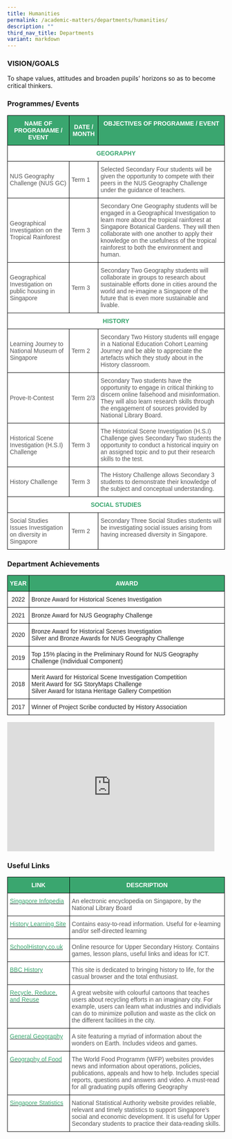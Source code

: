 ```yaml
---
title: Humanities
permalink: /academic-matters/departments/humanities/
description: ""
third_nav_title: Departments
variant: markdown
---
```

### VISION/GOALS

To shape values, attitudes and broaden pupils' horizons so as to become critical thinkers.

### Programmes/ Events

<style type="text/css">
.tg  {border-collapse:collapse;border-spacing:0;}
.tg td{border-color:black;border-style:solid;border-width:1px;font-family:Arial, sans-serif;font-size:14px;
  overflow:hidden;padding:10px 5px;word-break:normal;}
.tg th{border-color:black;border-style:solid;border-width:1px;font-family:Arial, sans-serif;font-size:14px;
  font-weight:normal;overflow:hidden;padding:10px 5px;word-break:normal;}
.tg .tg-61iw{background-color:#FFF;color:#F00;text-align:left;vertical-align:top}
.tg .tg-k0s0{background-color:#3AA66F;color:#FFF;font-weight:bold;text-align:center;vertical-align:middle}
.tg .tg-0y1c{background-color:#3AA66F;color:#FFF;font-weight:bold;text-align:center;vertical-align:top}
.tg .tg-olsu{background-color:#FFF;color:#3AA66F;font-weight:bold;text-align:center;vertical-align:top}
.tg .tg-mwz3{background-color:#FFF;color:#565656;text-align:left;vertical-align:middle}
.tg .tg-njgx{background-color:#FFF;color:#565656;text-align:left;vertical-align:top}
</style>
<table class="tg">
<thead>
  <tr>
    <th class="tg-k0s0"><span style="color:#FFF;background-color:#3AA66F">NAME OF PROGRAMAME / EVENT</span></th>
    <th class="tg-k0s0"><span style="color:#FFF;background-color:#3AA66F">DATE / MONTH</span></th>
    <th class="tg-0y1c">OBJECTIVES OF PROGRAMME / EVENT</th>
  </tr>
</thead>
<tbody>
  <tr>
    <td colspan="3" class="tg-olsu"><span style="font-weight:700;color:#3AA66F">GEOGRAPHY </span></td>
  </tr>
  <tr>
    <td class="tg-mwz3"><span style="color:#565656"> NUS Geography Challenge (NUS GC)</span></td>
    <td class="tg-mwz3"><span style="color:#565656"> Term 1</span></td>
    <td class="tg-mwz3"><span style="color:#565656"> Selected Secondary Four students will be given the opportunity to compete with their peers in the NUS Geography Challenge under the guidance of teachers.</span></td>
  </tr>
  <tr>
    <td class="tg-mwz3"><span style="color:#565656">Geographical Investigation on the Tropical Rainforest</span></td>
    <td class="tg-mwz3"><span style="color:#565656"> Term 3</span></td>
    <td class="tg-mwz3"><span style="color:#565656">Secondary One Geography students will be engaged in a Geographical Investigation to learn more about the tropical rainforest at Singapore Botanical Gardens. They will then collaborate with one another to apply their knowledge on the usefulness of the tropical rainforest to both the environment and human.</span></td>
  </tr>
  <tr>
    <td class="tg-mwz3"><span style="color:#565656">Geographical Investigation on public  housing in Singapore </span></td>
    <td class="tg-mwz3"><span style="color:#565656"> Term 3</span></td>
    <td class="tg-mwz3"><span style="color:#565656">Secondary Two Geography students will collaborate in groups to research about sustainable efforts done in cities around the world and re-imagine a Singapore of the future that is even more sustainable and livable. </span><br></td>
  </tr>
 
  
  <tr>
    <td colspan="3" class="tg-olsu"><span style="font-weight:700;color:#3AA66F"> HISTORY </span></td>
  </tr>
	<tr>
    <td class="tg-mwz3"><span style="color:#565656">Learning Journey to National Museum of Singapore </span></td>
    <td class="tg-mwz3"><span style="color:#565656"> Term 2</span></td>
    <td class="tg-mwz3"><span style="color:#565656">Secondary Two History students will engage in a National Education Cohort Learning Journey and be able to appreciate the artefacts which they study about in the History classroom.</span></td>
  </tr>
	<tr>
    <td class="tg-mwz3"><span style="color:#565656">Prove-It-Contest</span></td>
    <td class="tg-mwz3"><span style="color:#565656"> Term 2/3</span></td>
    <td class="tg-njgx"><span style="color:#565656">Secondary Two students have the opportunity to engage in critical thinking to discern online falsehood and misinformation. They will also learn research skills through the engagement of sources provided by National Library Board.</span></td>
  </tr>
  <tr>
    <td class="tg-mwz3"><span style="color:#565656">Historical Scene Investigation (H.S.I) Challenge</span></td>
    <td class="tg-mwz3"><span style="color:#565656">Term 3</span></td>
    <td class="tg-mwz3"><span style="color:#565656">The Historical Scene Investigation (H.S.I) Challenge gives Secondary Two students the opportunity to conduct a historical inquiry on an assigned topic and to put their research skills to the test.</span></td>
  </tr>
  <tr>
    <td class="tg-mwz3"><span style="color:#565656">History Challenge</span></td>
    <td class="tg-mwz3"><span style="color:#565656">Term 3</span></td>
    <td class="tg-mwz3"><span style="color:#565656">The History Challenge allows Secondary 3 students to demonstrate their knowledge of the subject and conceptual understanding.</span></td>
  </tr>

  <tr>
    <td colspan="3" class="tg-olsu"><span style="font-weight:700;color:#3AA66F"> SOCIAL STUDIES</span></td>
  </tr>
  <tr>
    <td class="tg-mwz3"><span style="color:#565656">Social Studies Issues Investigation on diversity in Singapore</span><br></td>
    <td class="tg-mwz3"><span style="color:#565656">Term 2 </span></td>
    <td class="tg-61iw"><span style="color:#565656">Secondary Three Social Studies students will be investigating social issues arising from having increased diversity in Singapore.</span></td>
  </tr>
</tbody>
</table>

### Department Achievements

<style type="text/css">
.tg  {border-collapse:collapse;border-spacing:0;}
.tg td{border-color:black;border-style:solid;border-width:1px;font-family:Arial, sans-serif;font-size:14px;
  overflow:hidden;padding:10px 5px;word-break:normal;}
.tg th{border-color:black;border-style:solid;border-width:1px;font-family:Arial, sans-serif;font-size:14px;
  font-weight:normal;overflow:hidden;padding:10px 5px;word-break:normal;}
.tg .tg-k0s0{background-color:#3AA66F;color:#FFF;font-weight:bold;text-align:center;vertical-align:middle}
.tg .tg-a3j2{background-color:#FFF;color:#222;text-align:center;vertical-align:middle}
.tg .tg-tsok{background-color:#FFF;color:#222;text-align:left;vertical-align:top}
.tg .tg-1ppo{background-color:#FFF;color:#222;text-align:left;vertical-align:middle}
</style>
<table class="tg">
<thead>
  <tr>
    <th class="tg-k0s0"><span style="color:#FFF;background-color:#3AA66F">YEAR</span></th>
    <th class="tg-k0s0"><span style="color:#FFF;background-color:#3AA66F">AWARD</span></th>
  </tr>
</thead>
<tbody>
	<tr>
    <td class="tg-a3j2"><span style="color:#222;background-color:#FFF">2022</span></td>
    <td class="tg-tsok">Bronze Award for Historical Scenes Investigation</td>
  </tr>
	<tr>
    <td class="tg-a3j2"><span style="color:#222;background-color:#FFF">2021</span></td>
    <td class="tg-tsok">Bronze Award for NUS Geography Challenge</td>
  </tr>
  <tr>
    <td class="tg-a3j2"><span style="color:#222;background-color:#FFF">2020</span></td>
    <td class="tg-tsok">Bronze Award for Historical Scenes Investigation<br>Silver and Bronze Awards for NUS Geography Challenge</td>
  </tr>
  <tr>
    <td class="tg-a3j2"><span style="color:#222;background-color:#FFF"> 2019</span></td>
    <td class="tg-1ppo"><span style="color:#222;background-color:#FFF">Top 15% placing in the Preliminary Round for NUS Geography Challenge (Individual Component)</span><br></td>
  </tr>
  <tr>
    <td class="tg-a3j2"><span style="color:#222;background-color:#FFF">2018</span></td>
    <td class="tg-tsok">Merit Award for Historical Scene Investigation Competition<br>Merit Award for SG StoryMaps Challenge<br>Silver Award for Istana Heritage Gallery Competition</td>
  </tr>
  <tr>
    <td class="tg-a3j2"><span style="color:#222;background-color:#FFF">2017</span></td>
    <td class="tg-1ppo"><span style="color:#222;background-color:#FFF">Winner of Project Scribe conducted by History Association</span></td>
  </tr>
</tbody>
</table>

<iframe allowfullscreen="true" height="299" width="480" frameborder="0" src="https://docs.google.com/presentation/d/e/2PACX-1vTYUtievWYYQ9UjmgBXh6LxeRJDRs1AHYlQDgEau6Am00iyxqZssODwwHzzNuqCKR8EGa4uKslvuuQG/embed?start=true&amp;loop=true&amp;delayms=3000"></iframe>

### Useful Links


<style type="text/css">
.tg  {border-collapse:collapse;border-spacing:0;}
.tg td{border-color:black;border-style:solid;border-width:1px;font-family:Arial, sans-serif;font-size:14px;
  overflow:hidden;padding:10px 5px;word-break:normal;}
.tg th{border-color:black;border-style:solid;border-width:1px;font-family:Arial, sans-serif;font-size:14px;
  font-weight:normal;overflow:hidden;padding:10px 5px;word-break:normal;}
.tg .tg-k0s0{background-color:#3AA66F;color:#FFF;font-weight:bold;text-align:center;vertical-align:middle}
.tg .tg-av5t{background-color:#FFF;color:#3AA66F;text-align:left;vertical-align:top}
.tg .tg-mwz3{background-color:#FFF;color:#565656;text-align:left;vertical-align:middle}
</style>
<table class="tg">
<thead>
  <tr>
    <th class="tg-k0s0"><span style="color:#FFF;background-color:#3AA66F">LINK</span></th>
    <th class="tg-k0s0"><span style="color:#FFF;background-color:#3AA66F">DESCRIPTION</span></th>
  </tr>
</thead>
<tbody>
  <tr>
    <td class="tg-av5t"><a href="http://infopedia.nl.sg/"><span style="text-decoration:none;color:#3AA66F">Singapore Infopedia</span></a></td>
    <td class="tg-mwz3"><span style="color:#565656">An electronic encyclopedia on Singapore, by the National Library Board</span></td>
  </tr>
  <tr>
    <td class="tg-av5t"><a href="http://www.historylearningsite.co.uk/"><span style="text-decoration:none;color:#3AA66F">History Learning Site</span></a></td>
    <td class="tg-mwz3"><span style="color:#565656">Contains easy-to-read information. Useful for e-learning and/or self-directed learning</span></td>
  </tr>
  <tr>
    <td class="tg-av5t"><a href="http://www.schoolhistory.co.uk/"><span style="text-decoration:none;color:#3AA66F">SchoolHistory.co.uk</span></a></td>
    <td class="tg-mwz3"><span style="color:#565656">Online resource for Upper Secondary History. Contains games, lesson plans, useful links and ideas for ICT.</span></td>
  </tr>
  <tr>
    <td class="tg-av5t"><a href="http://www.bbc.co.uk/history"><span style="text-decoration:none;color:#3AA66F">BBC History</span></a></td>
    <td class="tg-mwz3"><span style="color:#565656">This site is dedicated to bringing history to life, for the casual browser and the total enthusiast.</span></td>
  </tr>
  <tr>
    <td class="tg-av5t"><a href="http://www.epa.gov/recyclecity/"><span style="text-decoration:none;color:#3AA66F">Recycle, Reduce, and Reuse</span></a></td>
    <td class="tg-mwz3"><span style="color:#565656">A great website with colourful cartoons that teaches users about recycling efforts in an imaginary city. For example, users can learn what industries and individials can do to minimize pollution and waste as the click on the different facilities in the city.</span></td>
  </tr>
  <tr>
    <td class="tg-av5t"><a href="http://www.nationalgeographic.com/"><span style="text-decoration:none;color:#3AA66F">General Geography</span></a></td>
    <td class="tg-mwz3"><span style="color:#565656">A site featuring a myriad of information about the wonders on Earth. Includes videos and games.</span></td>
  </tr>
  <tr>
    <td class="tg-av5t"><a href="http://www.wfp.org/"><span style="text-decoration:none;color:#3AA66F">Geography of Food</span></a></td>
    <td class="tg-mwz3"><span style="color:#565656">The World Food Programm (WFP) websites provides news and information about operations, policies, publications, appeals and how to help. Includes special reports, questions and answers and video.  A must-read for all graduating pupils offering Geography</span></td>
  </tr>
  <tr>
    <td class="tg-av5t"><a href="http://www.singstat.gov.sg/"><span style="text-decoration:none;color:#3AA66F">Singapore Statistics</span></a><span style="color:#565656"> </span></td>
    <td class="tg-mwz3"><span style="color:#565656"> National Statistical Authority website provides reliable, relevant and timely statistics to support Singapore’s social and economic development. It is useful for Upper Secondary students to practice their data-reading skills.</span></td>
  </tr>
</tbody>
</table>